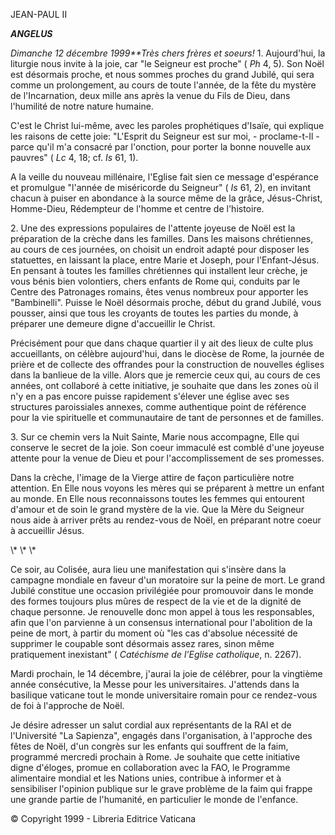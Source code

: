 JEAN-PAUL II

***ANGELUS***

*Dimanche 12 décembre 1999**Très chers frères et soeurs!* 1\. Aujourd'hui, la liturgie nous invite à la joie, car "le Seigneur est proche" ( *Ph* 4, 5). Son Noël est désormais proche, et nous sommes proches du grand Jubilé, qui sera comme un prolongement, au cours de toute l'année, de la fête du mystère de l'Incarnation, deux mille ans après la venue du Fils de Dieu, dans l'humilité de notre nature humaine.

C'est le Christ lui-même, avec les paroles prophétiques d'Isaïe, qui explique les raisons de cette joie: "L'Esprit du Seigneur est sur moi, - proclame-t-Il - parce qu'il m'a consacré par l'onction, pour porter la bonne nouvelle aux pauvres" ( *Lc* 4, 18; cf. *Is* 61, 1).

A la veille du nouveau millénaire, l'Eglise fait sien ce message d'espérance et promulgue "l'année de miséricorde du Seigneur" ( *Is* 61, 2), en invitant chacun à puiser en abondance à la source même de la grâce, Jésus-Christ, Homme-Dieu, Rédempteur de l'homme et centre de l'histoire.

2\. Une des expressions populaires de l'attente joyeuse de Noël est la préparation de la crèche dans les familles. Dans les maisons chrétiennes, au cours de ces journées, on choisit un endroit adapté pour disposer les statuettes, en laissant la place, entre Marie et Joseph, pour l'Enfant-Jésus. En pensant à toutes les familles chrétiennes qui installent leur crèche, je vous bénis bien volontiers, chers enfants de Rome qui, conduits par le Centre des Patronages romains, êtes venus nombreux pour apporter les "Bambinelli". Puisse le Noël désormais proche, début du grand Jubilé, vous pousser, ainsi que tous les croyants de toutes les parties du monde, à préparer une demeure digne d'accueillir le Christ.

Précisément pour que dans chaque quartier il y ait des lieux de culte plus accueillants, on célèbre aujourd'hui, dans le diocèse de Rome, la journée de prière et de collecte des offrandes pour la construction de nouvelles églises dans la banlieue de la ville. Alors que je remercie ceux qui, au cours de ces années, ont collaboré à cette initiative, je souhaite que dans les zones où il n'y en a pas encore puisse rapidement s'élever une église avec ses structures paroissiales annexes, comme authentique point de référence pour la vie spirituelle et communautaire de tant de personnes et de familles.

3\. Sur ce chemin vers la Nuit Sainte, Marie nous accompagne, Elle qui conserve le secret de la joie. Son coeur immaculé est comblé d'une joyeuse attente pour la venue de Dieu et pour l'accomplissement de ses promesses.

Dans la crèche, l'image de la Vierge attire de façon particulière notre attention. En Elle nous voyons les mères qui se préparent à mettre un enfant au monde. En Elle nous reconnaissons toutes les femmes qui entourent d'amour et de soin le grand mystère de la vie. Que la Mère du Seigneur nous aide à arriver prêts au rendez-vous de Noël, en préparant notre coeur à accueillir Jésus.

\\* \\* \\*

Ce soir, au Colisée, aura lieu une manifestation qui s'insère dans la campagne mondiale en faveur d'un moratoire sur la peine de mort. Le grand Jubilé constitue une occasion privilégiée pour promouvoir dans le monde des formes toujours plus mûres de respect de la vie et de la dignité de chaque personne. Je renouvelle donc mon appel à tous les responsables, afin que l'on parvienne à un consensus international pour l'abolition de la peine de mort, à partir du moment où "les cas d'absolue nécessité de supprimer le coupable sont désormais assez rares, sinon même pratiquement inexistant" ( *Catéchisme de l'Eglise catholique*, n. 2267).

Mardi prochain, le 14 décembre, j'aurai la joie de célébrer, pour la vingtième année consécutive, la Messe pour les universitaires. J'attends dans la basilique vaticane tout le monde universitaire romain pour ce rendez-vous de foi à l'approche de Noël.

Je désire adresser un salut cordial aux représentants de la RAI et de l'Université "La Sapienza", engagés dans l'organisation, à l'approche des fêtes de Noël, d'un congrès sur les enfants qui souffrent de la faim, programmé mercredi prochain à Rome. Je souhaite que cette initiative digne d'éloges, promue en collaboration avec la FAO, le Programme alimentaire mondial et les Nations unies, contribue à informer et à sensibiliser l'opinion publique sur le grave problème de la faim qui frappe une grande partie de l'humanité, en particulier le monde de l'enfance.

© Copyright 1999 - Libreria Editrice Vaticana